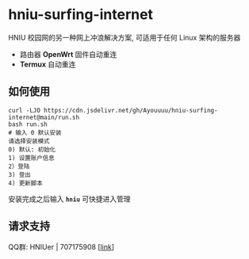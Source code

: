 # hniu-surfing-internet
HNIU 校园网的另一种网上冲浪解决方案, 可适用于任何 Linux 架构的服务器
- 路由器 **OpenWrt** 固件自动重连
- **Termux** 自动重连
## 如何使用
```shell
curl -LJO https://cdn.jsdelivr.net/gh/Ayouuuu/hniu-surfing-internet@main/run.sh
bash run.sh
# 输入 0 默认安装
请选择安装模式
0) 默认: 初始化
1) 设置账户信息
2）登陆
3) 登出
4) 更新脚本
```
安装完成之后输入 **`hniu`** 可快捷进入管理

## 请求支持
QQ群: HNIUer | 707175908 [[link](https://jq.qq.com/?_wv=1027&k=qeqLaXhG)]
